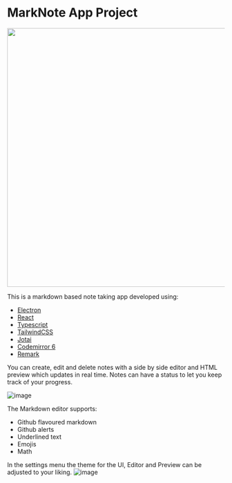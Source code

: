 # MarkNote App Project
<img src="https://github.com/markom9822/MarkNote-App_V2/assets/96113848/d240f0d4-2f35-48dd-8fab-c27e48da6a69" width="600">

This is a markdown based note taking app developed using:
- [Electron](https://www.electronjs.org/)
- [React](https://react.dev/)
- [Typescript](https://www.typescriptlang.org/)
- [TailwindCSS](https://tailwindcss.com/)
- [Jotai](https://jotai.org/)
- [Codemirror 6](https://codemirror.net/)
- [Remark](https://github.com/remarkjs/remark)

You can create, edit and delete notes with a side by side editor and HTML preview which updates in real time.
Notes can have a status to let you keep track of your progress.

![image](https://github.com/markom9822/MarkNote-App_V2/assets/96113848/c58bf6b9-65b6-4790-9c07-01b0ae7996d8)

The Markdown editor supports:
- Github flavoured markdown
- Github alerts
- Underlined text
- Emojis
- Math

In the settings menu the theme for the UI, Editor and Preview can be adjusted to your liking.
![image](https://github.com/markom9822/MarkNote-App_V2/assets/96113848/33250402-0ee3-4fec-bb3e-7f3e4f499bbb)

